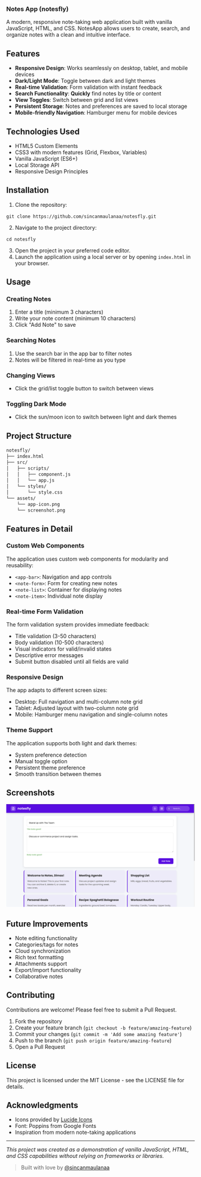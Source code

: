### Notes App (notesfly)

A modern, responsive note-taking web application built with vanilla JavaScript, HTML, and CSS. NotesApp allows users to create, search, and organize notes with a clean and intuitive interface.

## Features

- **Responsive Design**: Works seamlessly on desktop, tablet, and mobile devices
- **Dark/Light Mode**: Toggle between dark and light themes
- **Real-time Validation**: Form validation with instant feedback
- **Search Functionality**: **Quickly** find notes by title or content
- **View Toggles**: Switch between grid and list views
- **Persistent Storage**: Notes and preferences are saved to local storage
- **Mobile-friendly Navigation**: Hamburger menu for mobile devices

## Technologies Used

- HTML5 Custom Elements
- CSS3 with modern features (Grid, Flexbox, Variables)
- Vanilla JavaScript (ES6+)
- Local Storage API
- Responsive Design Principles

## Installation

1. Clone the repository:

```shellscript
git clone https://github.com/sincanmaulanaa/notesfly.git
```

2. Navigate to the project directory:

```shellscript
cd notesfly
```

3. Open the project in your preferred code editor.
4. Launch the application using a local server or by opening `index.html` in your browser.

## Usage

### Creating Notes

1. Enter a title (minimum 3 characters)
2. Write your note content (minimum 10 characters)
3. Click "Add Note" to save

### Searching Notes

1. Use the search bar in the app bar to filter notes
2. Notes will be filtered in real-time as you type

### Changing Views

- Click the grid/list toggle button to switch between views

### Toggling Dark Mode

- Click the sun/moon icon to switch between light and dark themes

## Project Structure

```plaintext
notesfly/
├── index.html
├── src/
│   ├── scripts/
│   │   ├── component.js
│   │   └── app.js
│   └── styles/
│       └── style.css
└── assets/
    └── app-icon.png
    └── screenshot.png
```

## Features in Detail

### Custom Web Components

The application uses custom web components for modularity and reusability:

- `<app-bar>`: Navigation and app controls
- `<note-form>`: Form for creating new notes
- `<note-list>`: Container for displaying notes
- `<note-item>`: Individual note display

### Real-time Form Validation

The form validation system provides immediate feedback:

- Title validation (3-50 characters)
- Body validation (10-500 characters)
- Visual indicators for valid/invalid states
- Descriptive error messages
- Submit button disabled until all fields are valid

### Responsive Design

The app adapts to different screen sizes:

- Desktop: Full navigation and multi-column note grid
- Tablet: Adjusted layout with two-column note grid
- Mobile: Hamburger menu navigation and single-column notes

### Theme Support

The application supports both light and dark themes:

- System preference detection
- Manual toggle option
- Persistent theme preference
- Smooth transition between themes

## Screenshots

![Desktop Version](src/assets/screenshot.png)

## Future Improvements

- Note editing functionality
- Categories/tags for notes
- Cloud synchronization
- Rich text formatting
- Attachments support
- Export/import functionality
- Collaborative notes

## Contributing

Contributions are welcome! Please feel free to submit a Pull Request.

1. Fork the repository
2. Create your feature branch (`git checkout -b feature/amazing-feature`)
3. Commit your changes (`git commit -m 'Add some amazing feature'`)
4. Push to the branch (`git push origin feature/amazing-feature`)
5. Open a Pull Request

## License

This project is licensed under the MIT License - see the LICENSE file for details.

## Acknowledgments

- Icons provided by [Lucide Icons](https://lucide.dev/)
- Font: Poppins from Google Fonts
- Inspiration from modern note-taking applications

---

_This project was created as a demonstration of vanilla JavaScript, HTML, and CSS capabilities without relying on frameworks or libraries._

> Built with love by [@sincanmaulanaa](https://github.com/sincanmaulanaa)
